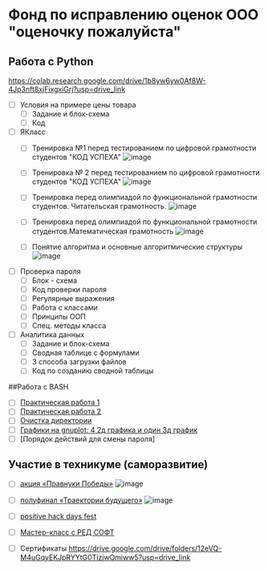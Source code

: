 # Фонд по исправлению оценок ООО "оценочку пожалуйста"
## Работа с Python
https://colab.research.google.com/drive/1b8yw6yw0Af8W-4Jp3nft8xjFixgxiGrj?usp=drive_link    
- [ ] Условия на примере цены товара
  - [ ] Задание и блок-схема
  - [ ] Код

- [ ] ЯКласс
  - [ ] Тренировка №1 перед тестированием по цифровой грамотности студентов "КОД УСПЕХА"
 ![image](https://github.com/user-attachments/assets/3c88d7e7-ed12-4705-9b8d-8604a86baa29)
  - [ ] Тренировка № 2 перед тестированием по цифровой грамотности студентов "КОД УСПЕХА"
 ![image](https://github.com/user-attachments/assets/2fb1c578-00a7-4546-8641-4801514e79f7)
  - [ ] Тренировка перед олимпиадой по функциональной грамотности студентов. Читательская грамотность.
![image](https://github.com/user-attachments/assets/8717987c-f3ec-428e-a14b-e091f8ee4113)
  - [ ] Тренировка перед олимпиадой по функциональной грамотности студентов.Математическая грамотность
 ![image](https://github.com/user-attachments/assets/5b5e2787-aacb-47fc-8f6e-346e6ab475b0)
  - [ ] Понятие алгоритма и основные алгоритмические структуры
![image](https://github.com/user-attachments/assets/d687c462-4a76-4ab1-8989-19f64e98e0f8)


- [ ] Проверка пароля
  - [ ] Блок - схема
  - [ ] Код проверки пароля
  - [ ] Регулярные выражения
  - [ ] Работа с классами
  - [ ] Принципы ООП
  - [ ] Спец. методы класса 

- [ ] Аналитика данных
  - [ ] Задание и блок-схема
  - [ ] Сводная таблице с формулами
  - [ ] 3 способа загрузки файлов
  - [ ] Код по созданию сводной таблицы

##Работа с BASH
- [ ] [Практическая работа 1](https://docs.google.com/document/d/1ibusRMJ6e_xB7BVj1cyBfc4vFMoUhABue_mXwH_dNQQ/edit?usp=drive_link)
- [ ] [Практическая работа 2](https://docs.google.com/document/d/1dzM9XGKnbI2l7M4dGV9a_GK-ZCx_jd5DfcYMUDcrkSA/edit?usp=drive_link)
- [ ] [Очистка директории](https://docs.google.com/document/d/17bLD58OTi1iKopL-jzKLAGa1my-c5ur5UkgNemUb_5w/edit?usp=sharing)
- [ ] [Графики на gnuplot: 4 2д графика и один 3д график](https://docs.google.com/document/d/1BPn0yjEEySVQLN5RUsIbeW744bKYTIbR1uhvflEpIhg/edit?usp=drive_link)
- [ ] [Порядок действий для смены пароля]

## Участие в техникуме (саморазвитие) 
- [ ] [акция «Правнуки Победы»](https://t.me/luberteh/6804) ![image](https://github.com/user-attachments/assets/fcec8cb2-5f06-4b57-b61b-67951f1979be)
- [ ] [полуфинал «Траектории будущего»](https://t.me/luberteh/6770) ![image](https://github.com/user-attachments/assets/72a63bd9-6415-488d-966a-90640422a623)
- [ ] [positive hack days fest](https://t.me/luberteh/6969)
- [ ] [Мастер-класс с РЕД СОФТ](https://t.me/luberteh/5972)


- [ ] Сертификаты
  https://drive.google.com/drive/folders/12eVQ-M4uGqyEKJpRYYtG0TizjwOmiww5?usp=drive_link


